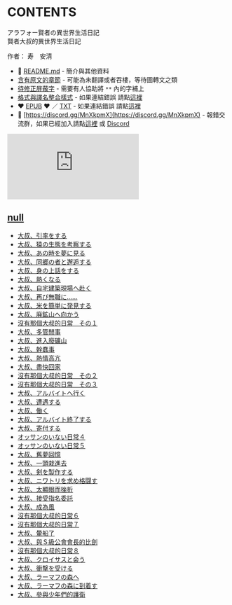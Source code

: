 # CONTENTS

アラフォー賢者の異世界生活日記  
賢者大叔的異世界生活日記  

作者： 寿　安清  



- :closed_book: [README.md](README.md) - 簡介與其他資料
- [含有原文的章節](ja.md) - 可能為未翻譯或者吞樓，等待圖轉文之類
- [待修正屏蔽字](%E5%BE%85%E4%BF%AE%E6%AD%A3%E5%B1%8F%E8%94%BD%E5%AD%97.md) - 需要有人協助將 `**` 內的字補上
- [格式與譯名整合樣式](https://github.com/bluelovers/node-novel/blob/master/lib/locales/%E3%82%A2%E3%83%A9%E3%83%95%E3%82%A9%E3%83%BC%E8%B3%A2%E8%80%85%E3%81%AE%E7%95%B0%E4%B8%96%E7%95%8C%E7%94%9F%E6%B4%BB%E6%97%A5%E8%A8%98.ts) - 如果連結錯誤 請點[這裡](https://github.com/bluelovers/node-novel/blob/master/lib/locales/)
-  :heart: [EPUB](https://gitlab.com/demonovel/epub-txt/blob/master/syosetu/%E8%B3%A2%E8%80%85%E5%A4%A7%E5%8F%94%E7%9A%84%E7%95%B0%E4%B8%96%E7%95%8C%E7%94%9F%E6%B4%BB%E6%97%A5%E8%A8%98.epub) :heart:  ／ [TXT](https://gitlab.com/demonovel/epub-txt/blob/master/syosetu/out/%E8%B3%A2%E8%80%85%E5%A4%A7%E5%8F%94%E7%9A%84%E7%95%B0%E4%B8%96%E7%95%8C%E7%94%9F%E6%B4%BB%E6%97%A5%E8%A8%98.out.txt) - 如果連結錯誤 請點[這裡](https://gitlab.com/demonovel/epub-txt/blob/master/syosetu/)
- :mega: [https://discord.gg/MnXkpmX](https://discord.gg/MnXkpmX) - 報錯交流群，如果已經加入請點[這裡](https://discordapp.com/channels/467794087769014273/467794088285175809) 或 [Discord](https://discordapp.com/channels/@me)


![導航目錄](https://chart.apis.google.com/chart?cht=qr&chs=150x150&chl=https://gitlab.com/novel-group/txt-source/blob/master/syosetu_out/アラフォー賢者の異世界生活日記/導航目錄.md "導航目錄")




## [null](00000_null)

- [大叔、引率をする](00000_null/00150_%E5%A4%A7%E5%8F%94%E3%80%81%E5%BC%95%E7%8E%87%E3%82%92%E3%81%99%E3%82%8B.txt)
- [大叔、猿の生態を考察する](00000_null/00160_%E5%A4%A7%E5%8F%94%E3%80%81%E7%8C%BF%E3%81%AE%E7%94%9F%E6%85%8B%E3%82%92%E8%80%83%E5%AF%9F%E3%81%99%E3%82%8B.txt)
- [大叔、あの時を夢に見る](00000_null/00170_%E5%A4%A7%E5%8F%94%E3%80%81%E3%81%82%E3%81%AE%E6%99%82%E3%82%92%E5%A4%A2%E3%81%AB%E8%A6%8B%E3%82%8B.txt)
- [大叔、同郷の者と邂逅する](00000_null/00180_%E5%A4%A7%E5%8F%94%E3%80%81%E5%90%8C%E9%83%B7%E3%81%AE%E8%80%85%E3%81%A8%E9%82%82%E9%80%85%E3%81%99%E3%82%8B.txt)
- [大叔、身の上話をする](00000_null/00190_%E5%A4%A7%E5%8F%94%E3%80%81%E8%BA%AB%E3%81%AE%E4%B8%8A%E8%A9%B1%E3%82%92%E3%81%99%E3%82%8B.txt)
- [大叔、熱くなる](00000_null/00200_%E5%A4%A7%E5%8F%94%E3%80%81%E7%86%B1%E3%81%8F%E3%81%AA%E3%82%8B.txt)
- [大叔、自宅建築現場へ赴く](00000_null/00210_%E5%A4%A7%E5%8F%94%E3%80%81%E8%87%AA%E5%AE%85%E5%BB%BA%E7%AF%89%E7%8F%BE%E5%A0%B4%E3%81%B8%E8%B5%B4%E3%81%8F.txt)
- [大叔、再び無職に……](00000_null/00220_%E5%A4%A7%E5%8F%94%E3%80%81%E5%86%8D%E3%81%B3%E7%84%A1%E8%81%B7%E3%81%AB%E2%80%A6%E2%80%A6.txt)
- [大叔、米を簡単に発見する](00000_null/00230_%E5%A4%A7%E5%8F%94%E3%80%81%E7%B1%B3%E3%82%92%E7%B0%A1%E5%8D%98%E3%81%AB%E7%99%BA%E8%A6%8B%E3%81%99%E3%82%8B.txt)
- [大叔、廃鉱山へ向かう](00000_null/00240_%E5%A4%A7%E5%8F%94%E3%80%81%E5%BB%83%E9%89%B1%E5%B1%B1%E3%81%B8%E5%90%91%E3%81%8B%E3%81%86.txt)
- [沒有那個大叔的日常　その１](00000_null/00250_%E6%B2%92%E6%9C%89%E9%82%A3%E5%80%8B%E5%A4%A7%E5%8F%94%E7%9A%84%E6%97%A5%E5%B8%B8%E3%80%80%E3%81%9D%E3%81%AE%EF%BC%91.txt)
- [大叔、多管閒事](00000_null/00260_%E5%A4%A7%E5%8F%94%E3%80%81%E5%A4%9A%E7%AE%A1%E9%96%92%E4%BA%8B.txt)
- [大叔、進入廢礦山](00000_null/00270_%E5%A4%A7%E5%8F%94%E3%80%81%E9%80%B2%E5%85%A5%E5%BB%A2%E7%A4%A6%E5%B1%B1.txt)
- [大叔、幹蠢事](00000_null/00280_%E5%A4%A7%E5%8F%94%E3%80%81%E5%B9%B9%E8%A0%A2%E4%BA%8B.txt)
- [大叔、熱情高亢](00000_null/00290_%E5%A4%A7%E5%8F%94%E3%80%81%E7%86%B1%E6%83%85%E9%AB%98%E4%BA%A2.txt)
- [大叔、盡快回家](00000_null/00300_%E5%A4%A7%E5%8F%94%E3%80%81%E7%9B%A1%E5%BF%AB%E5%9B%9E%E5%AE%B6.txt)
- [沒有那個大叔的日常　その２](00000_null/00310_%E6%B2%92%E6%9C%89%E9%82%A3%E5%80%8B%E5%A4%A7%E5%8F%94%E7%9A%84%E6%97%A5%E5%B8%B8%E3%80%80%E3%81%9D%E3%81%AE%EF%BC%92.txt)
- [沒有那個大叔的日常　その３](00000_null/00320_%E6%B2%92%E6%9C%89%E9%82%A3%E5%80%8B%E5%A4%A7%E5%8F%94%E7%9A%84%E6%97%A5%E5%B8%B8%E3%80%80%E3%81%9D%E3%81%AE%EF%BC%93.txt)
- [大叔、アルバイトへ行く](00000_null/00330_%E5%A4%A7%E5%8F%94%E3%80%81%E3%82%A2%E3%83%AB%E3%83%90%E3%82%A4%E3%83%88%E3%81%B8%E8%A1%8C%E3%81%8F.txt)
- [大叔、遭遇する](00000_null/00340_%E5%A4%A7%E5%8F%94%E3%80%81%E9%81%AD%E9%81%87%E3%81%99%E3%82%8B.txt)
- [大叔、働く](00000_null/00350_%E5%A4%A7%E5%8F%94%E3%80%81%E5%83%8D%E3%81%8F.txt)
- [大叔、アルバイト終了する](00000_null/00360_%E5%A4%A7%E5%8F%94%E3%80%81%E3%82%A2%E3%83%AB%E3%83%90%E3%82%A4%E3%83%88%E7%B5%82%E4%BA%86%E3%81%99%E3%82%8B.txt)
- [大叔、寄付する](00000_null/00370_%E5%A4%A7%E5%8F%94%E3%80%81%E5%AF%84%E4%BB%98%E3%81%99%E3%82%8B.txt)
- [オッサンのいない日常４](00000_null/00380_%E3%82%AA%E3%83%83%E3%82%B5%E3%83%B3%E3%81%AE%E3%81%84%E3%81%AA%E3%81%84%E6%97%A5%E5%B8%B8%EF%BC%94.txt)
- [オッサンのいない日常５](00000_null/00390_%E3%82%AA%E3%83%83%E3%82%B5%E3%83%B3%E3%81%AE%E3%81%84%E3%81%AA%E3%81%84%E6%97%A5%E5%B8%B8%EF%BC%95.txt)
- [大叔、舊夢回憶](00000_null/00400_%E5%A4%A7%E5%8F%94%E3%80%81%E8%88%8A%E5%A4%A2%E5%9B%9E%E6%86%B6.txt)
- [大叔、一頭栽進去](00000_null/00410_%E5%A4%A7%E5%8F%94%E3%80%81%E4%B8%80%E9%A0%AD%E6%A0%BD%E9%80%B2%E5%8E%BB.txt)
- [大叔、剣を製作する](00000_null/00420_%E5%A4%A7%E5%8F%94%E3%80%81%E5%89%A3%E3%82%92%E8%A3%BD%E4%BD%9C%E3%81%99%E3%82%8B.txt)
- [大叔、ニワトリを求め格闘す](00000_null/00430_%E5%A4%A7%E5%8F%94%E3%80%81%E3%83%8B%E3%83%AF%E3%83%88%E3%83%AA%E3%82%92%E6%B1%82%E3%82%81%E6%A0%BC%E9%97%98%E3%81%99.txt)
- [大叔、太顯眼而挫折](00000_null/00440_%E5%A4%A7%E5%8F%94%E3%80%81%E5%A4%AA%E9%A1%AF%E7%9C%BC%E8%80%8C%E6%8C%AB%E6%8A%98.txt)
- [大叔、接受指名委託](00000_null/00450_%E5%A4%A7%E5%8F%94%E3%80%81%E6%8E%A5%E5%8F%97%E6%8C%87%E5%90%8D%E5%A7%94%E8%A8%97.txt)
- [大叔、成為風](00000_null/00460_%E5%A4%A7%E5%8F%94%E3%80%81%E6%88%90%E7%82%BA%E9%A2%A8.txt)
- [沒有那個大叔的日常６](00000_null/00470_%E6%B2%92%E6%9C%89%E9%82%A3%E5%80%8B%E5%A4%A7%E5%8F%94%E7%9A%84%E6%97%A5%E5%B8%B8%EF%BC%96.txt)
- [沒有那個大叔的日常７](00000_null/00480_%E6%B2%92%E6%9C%89%E9%82%A3%E5%80%8B%E5%A4%A7%E5%8F%94%E7%9A%84%E6%97%A5%E5%B8%B8%EF%BC%97.txt)
- [大叔、暈船了](00000_null/00490_%E5%A4%A7%E5%8F%94%E3%80%81%E6%9A%88%E8%88%B9%E4%BA%86.txt)
- [大叔、與Ｓ級公會會長的比劍](00000_null/00500_%E5%A4%A7%E5%8F%94%E3%80%81%E8%88%87%EF%BC%B3%E7%B4%9A%E5%85%AC%E6%9C%83%E6%9C%83%E9%95%B7%E7%9A%84%E6%AF%94%E5%8A%8D.txt)
- [沒有那個大叔的日常８](00000_null/00510_%E6%B2%92%E6%9C%89%E9%82%A3%E5%80%8B%E5%A4%A7%E5%8F%94%E7%9A%84%E6%97%A5%E5%B8%B8%EF%BC%98.txt)
- [大叔、クロイサスと会う](00000_null/00520_%E5%A4%A7%E5%8F%94%E3%80%81%E3%82%AF%E3%83%AD%E3%82%A4%E3%82%B5%E3%82%B9%E3%81%A8%E4%BC%9A%E3%81%86.txt)
- [大叔、衝撃を受ける](00000_null/00530_%E5%A4%A7%E5%8F%94%E3%80%81%E8%A1%9D%E6%92%83%E3%82%92%E5%8F%97%E3%81%91%E3%82%8B.txt)
- [大叔、ラーマフの森へ](00000_null/00540_%E5%A4%A7%E5%8F%94%E3%80%81%E3%83%A9%E3%83%BC%E3%83%9E%E3%83%95%E3%81%AE%E6%A3%AE%E3%81%B8.txt)
- [大叔、ラーマフの森に到着す](00000_null/00550_%E5%A4%A7%E5%8F%94%E3%80%81%E3%83%A9%E3%83%BC%E3%83%9E%E3%83%95%E3%81%AE%E6%A3%AE%E3%81%AB%E5%88%B0%E7%9D%80%E3%81%99.txt)
- [大叔、參與少年們的護衛](00000_null/00560_%E5%A4%A7%E5%8F%94%E3%80%81%E5%8F%83%E8%88%87%E5%B0%91%E5%B9%B4%E5%80%91%E7%9A%84%E8%AD%B7%E8%A1%9B.txt)

